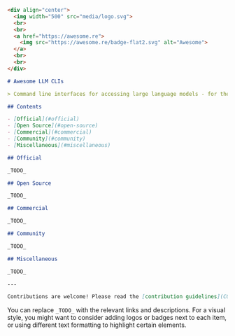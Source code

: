 ```markdown
<div align="center">
  <img width="500" src="media/logo.svg">
  <br>
  <br>
  <a href="https://awesome.re">
    <img src="https://awesome.re/badge-flat2.svg" alt="Awesome">
  </a>
  <br>
  <br>
</div>

# Awesome LLM CLIs

> Command line interfaces for accessing large language models - for the misfits like me who like the idea of using cutting-edge tech over an old school terminal interface.

## Contents

- [Official](#official)
- [Open Source](#open-source)
- [Commercial](#commercial)
- [Community](#community)
- [Miscellaneous](#miscellaneous)

## Official

_TODO_

## Open Source

_TODO_

## Commercial

_TODO_

## Community

_TODO_

## Miscellaneous

_TODO_

---

Contributions are welcome! Please read the [contribution guidelines](CONTRIBUTING.md) first.
```

You can replace `_TODO_` with the relevant links and descriptions. For a visual style, you might want to consider adding logos or badges next to each item, or using different text formatting to highlight certain elements.